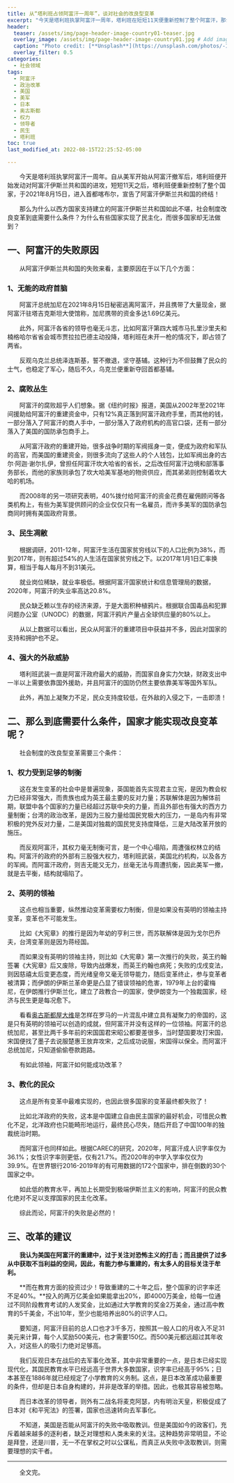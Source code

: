 ```yaml
---
title: 从“塔利班占领阿富汗一周年”，谈对社会的改良型变革
excerpt: "今天是塔利班执掌阿富汗一周年，塔利班在短短11天便重新控制了整个阿富汗，那么为什么以西方国家支持建立的阿富汗伊斯兰共和国如此不堪，社会制度改良变革到底需要什么条件？"
header:
  teaser: /assets/img/page-header-image-country01-teaser.jpg
  overlay_image: /assets/img/page-header-image-country01.jpg # Add image post (optional)
  caption: "Photo credit: [**Unsplash**](https://unsplash.com/photos/-IhgLixx7Z8?utm_source=unsplash&utm_medium=referral&utm_content=creditCopyText)"
  overlay_filter: 0.5
categories:
  - 社会领域
tags: 
  - 阿富汗
  - 政治改革
  - 美国
  - 美军
  - 日本
  - 奥古斯都
  - 权力
  - 领导者
  - 民生
  - 塔利班
toc: true
last_modified_at: 2022-08-15T22:25:52-05:00

---
```


&emsp;&emsp;今天是塔利班执掌阿富汗一周年。自从美军开始从阿富汗撤军后，塔利班便开始发动对阿富汗伊斯兰共和国的进攻，短短11天之后，塔利班便重新控制了整个国家，于2021年8月15日，进入首都喀布尔，宣告了阿富汗伊斯兰共和国的终结！

&emsp;&emsp;那么为什么以西方国家支持建立的阿富汗伊斯兰共和国如此不堪，社会制度改良变革到底需要什么条件？为什么有些国家实现了民主化，而很多国家却无法做到？

## 一、阿富汗的失败原因

&emsp;&emsp;从阿富汗伊斯兰共和国的失败来看，主要原因在于以下几个方面：

### 1、无能的政府首脑

&emsp;&emsp;阿富汗总统加尼在2021年8月15日秘密逃离阿富汗，并且携带了大量现金，据阿富汗驻塔吉克斯坦大使馆称，加尼携带的资金多达1.69亿美元。

&emsp;&emsp;此外，阿富汗各省的领导也毫无斗志，比如阿富汗第四大城市马扎里沙里夫和楠格哈尔省省会城市贾拉拉巴德主动投降，塔利班在未开一枪的情况下，即占领了两省。

&emsp;&emsp;反观乌克兰总统泽连斯基，誓不撤退，坚守基辅。这种行为不但鼓舞了民众的士气，也稳定了军心，随后不久，乌克兰便重新夺回首都基辅。

### 2、腐败丛生

&emsp;&emsp;阿富汗的腐败超乎人们想象。据《纽约时报》报道，美国从2002年至2021年间援助给阿富汗的重建资金中，只有12%真正落到阿富汗政府手里，而其他的钱，一部分落入了阿富汗的商人手中，一部分落入了政府机构的高官口袋，还有一部分落入了美国的国防承包商手上。

&emsp;&emsp;从阿富汗政府的重建开始，很多战争时期的军阀摇身一变，便成为政府和军队的高官，而美国的重建资金，则很多流向了这些人的个人钱包，比如军阀出身的古尔·阿迦·谢尔扎伊，曾担任阿富汗坎大哈省的省长，之后改任阿富汗边境和部落事务部长，而他的家族则承包了坎大哈美军基地的物资供应，而其弟弟则控制着坎大哈的机场。

&emsp;&emsp;而2008年的另一项研究表明，40%拨付给阿富汗的资金花费在雇佣顾问等各类机构上，有些为美军提供顾问的企业仅仅只有一名雇员，而许多美军的国防承包商同时拥有美国政府背景。

### 3、民生凋敝

&emsp;&emsp;根据调研，2011-12年，阿富汗生活在国家贫穷线以下的人口比例为38%，而到2017年，则有超过54%的人生活在国家贫穷线之下。以2017年1月1日汇率换算，相当于每人每月不到31美元。

&emsp;&emsp;就业岗位稀缺，就业率极低。根据阿富汗国家统计和信息管理局的数据，2020年，阿富汗的失业率高达20.8%。

&emsp;&emsp;民众缺乏赖以生存的经济来源，于是大面积种植鸦片。根据联合国毒品和犯罪问题办公室（UNODC）的数据，阿富汗鸦片产量占全球供应量的80%以上。

&emsp;&emsp;从以上数据可以看出，民众从阿富汗的重建项目中获益并不多，因此对国家的支持和拥护也不足。

### 4、强大的外敌威胁

&emsp;&emsp;塔利班武装一直是阿富汗政府最大的威胁，而国家自身实力欠缺，财政支出中一半以上需要依靠国外援助，并且阿富汗的国防仍然主要依靠美军等国外军队。

&emsp;&emsp;此外，再加上凝聚力不足，民众支持度较低，在外敌的入侵之下，一击即溃！

## 二、那么到底需要什么条件，国家才能实现改良变革呢？

&emsp;&emsp;社会制度的改良型变革需要三个条件：

### 1、权力受到足够的制衡

&emsp;&emsp;这在发生变革的社会中是普遍现象，英国能首先实现君主立宪，是因为教会权力已经非常强大，而贵族也成为英王最主要的反对力量；苏联解体是因为解体前期，联盟中各个国家的力量已经超过苏联中央的力量，而且外部也有强大的西方力量制衡；台湾的政治改革，是因为三股力量给国民党极大的压力，一是岛内有非常积极的党外反对力量，二是美国对独裁的国民党支持度降低，三是大陆改革开放的施压。

&emsp;&emsp;而反观阿富汗，其权力毫无制衡可言，是一个中心塌陷，周遭强权林立的结构。阿富汗的政府的外部有三股强大权力，塔利班武装，美国北约机构，以及各方的军阀。而阿富汗政府，则吉无能又无力，丝毫无法与周遭抗衡，因此美军一撤，就是去平衡，结构就塌陷了。

### 2、英明的领袖

&emsp;&emsp;这点也相当重要，纵然推动变革需要权力制衡，但是如果没有英明的领袖主持变革，变革也不可能发生。

&emsp;&emsp;比如《大宪章》的推行是因为年幼的亨利三世，而苏联解体是因为戈尔巴乔夫，台湾变革则是因为蒋经国。

&emsp;&emsp;而如果没有英明的领袖主持，则比如《大宪章》第一次推行的失败，英王约翰签署《大宪章》后又废除，导致内战爆发，而英王约翰也病死；失败的戊戌变法，则因慈禧太后变更态度，而光绪皇帝又毫无领导能力，随后变革终止，参与变革者被清算；而伊朗的伊斯兰革命更是凸显了错误领袖的危害，1979年上台的霍梅尼，在伊朗推行伊斯兰化，建立了政教合一的国家，使伊朗变为一个独裁国家，经济与民生更是每况愈下。

&emsp;&emsp;看看[奥古斯都屋大维](https://facereader.witbacon.com/docs/%E4%BA%BA%E6%A0%BC%E6%88%90%E9%95%BF/%E4%B8%8D%E9%9D%A0%E8%B0%B1%E9%A2%86%E5%AF%BC%E5%8A%9B/manage-leadership7/#2%E9%82%A3%E4%B9%88%E9%82%A3%E4%BA%9B%E5%8D%93%E8%B6%8A%E7%9A%84%E9%A2%86%E5%AF%BC%E8%80%85%E4%BB%AC%E5%A6%82%E4%BD%95%E7%9C%8B%E5%BE%85%E8%A7%84%E5%88%99%E5%91%A2)是怎样在罗马的一片混乱中建立具有凝聚力的帝国的，这是只有英明的领袖可以创造的成就，但阿富汗并没有这样的一位领袖。阿富汗的总统加尼，甚至比两千多年前的宋国国君宋昭公都要差很多，当时楚国要攻打宋国，宋国便找了墨子去说服楚惠王放弃攻宋，之后成功说服，宋国得以保全。而阿富汗总统加尼，只知道偷偷卷款跑路。

&emsp;&emsp;有如此领袖，阿富汗如何能成功改革？

### 3、教化的民众

&emsp;&emsp;这点是所有变革中最难实现的，也因此很多国家的变革最终都失败了！

&emsp;&emsp;比如北洋政府的失败，这本是中国建立自由民主国家的最好机会，可惜民众教化不足，北洋政府也只能畸形地运行，最终民心尽失，随后开启了中国100年的独裁统治时期。

&emsp;&emsp;而阿富汗也同样如此。根据CAREC的研究，2020年，阿富汗成人识字率仅为36.1%；女性识字率则更低，仅有21.7%。而2020年的中学入学率仅仅为39.9%。在世界银行2016-2019年的有可用数据的172个国家中，排在倒数的30个国家之中。

&emsp;&emsp;如此低的教育水平，再加上长期受到极端伊斯兰主义的影响，阿富汗的民众教化绝对不足以支撑国家的民主化改革。

&emsp;&emsp;综此而论，阿富汗的失败是必然的！

## 三、改革的建议

&emsp;&emsp;**我认为美国在阿富汗的重建中，过于关注对恐怖主义的打击；而且提供了过多从中获取不当利益的空间，因此，有能力参与重建的，有太多人的目标关注于牟利。**

&emsp;&emsp;**而在教育方面的投资过少！导致重建的二十年之后，整个国家的识字率还不足40%。**投入的两万亿美金如果能拿出20%，即4000万美金，给每一位通过不同阶段教育考试的人发奖金，比如通过大学教育的奖金2万美金，通过高中教育的5千美金，不出10年，至少也能培养出80%的识字人口。

&emsp;&emsp;要知道，阿富汗目前的总人口也才3千多万，按照其一般人口的月收入不足31美元来计算，每个人奖励500美元，也才需要150亿。而500美元都远超过其年收入，对这些人的吸引力绝对足够高。

&emsp;&emsp;我们反观日本在战后的去军事化改革，其中非常重要的一点，是日本已经实现现代化，其国民教育水平已经远高于世界大多数国家，识字率已经高于95%；日本甚至在1886年就已经规定了小学教育的义务制。这点，是日本改革成功最重要的条件，但却是日本自身构建的，并非是改革的举措。因此，也极其容易被忽略。

&emsp;&emsp;而日本改革的领导者，则外有二战名将麦克阿瑟，内有明治天皇，积极促成了日本对《和平宪法》的签署，国家也迅速转向去军事化。

&emsp;&emsp;不知道，美国是否能从阿富汗的失败中吸取教训。但是美国如今的政客们，充斥着越来越多的逐利者，缺乏对理想和人类未来的关注。这种趋势非常明显，不论是拜登，还是川普，无一不在掌权之时以公谋私，而真正从失败中汲取教训，则需要理想的实干者。

---

&emsp;&emsp;全文完。
